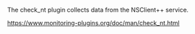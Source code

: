 The check_nt plugin collects data from the NSClient++ service.


https://www.monitoring-plugins.org/doc/man/check_nt.html
